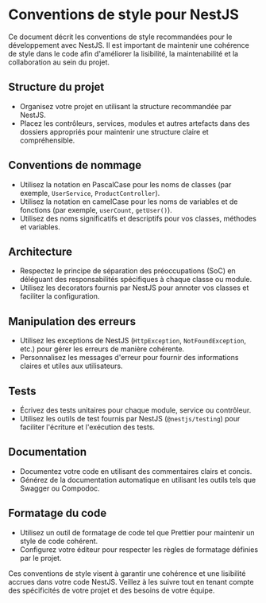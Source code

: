 # Conventions de style pour NestJS

Ce document décrit les conventions de style recommandées pour le développement avec NestJS. Il est important de maintenir une cohérence de style dans le code afin d'améliorer la lisibilité, la maintenabilité et la collaboration au sein du projet.

## Structure du projet

- Organisez votre projet en utilisant la structure recommandée par NestJS.
- Placez les contrôleurs, services, modules et autres artefacts dans des dossiers appropriés pour maintenir une structure claire et compréhensible.

## Conventions de nommage

- Utilisez la notation en PascalCase pour les noms de classes (par exemple, `UserService`, `ProductController`).
- Utilisez la notation en camelCase pour les noms de variables et de fonctions (par exemple, `userCount`, `getUser()`).
- Utilisez des noms significatifs et descriptifs pour vos classes, méthodes et variables.

## Architecture

- Respectez le principe de séparation des préoccupations (SoC) en déléguant des responsabilités spécifiques à chaque classe ou module.
- Utilisez les decorators fournis par NestJS pour annoter vos classes et faciliter la configuration.

## Manipulation des erreurs

- Utilisez les exceptions de NestJS (`HttpException`, `NotFoundException`, etc.) pour gérer les erreurs de manière cohérente.
- Personnalisez les messages d'erreur pour fournir des informations claires et utiles aux utilisateurs.

## Tests

- Écrivez des tests unitaires pour chaque module, service ou contrôleur.
- Utilisez les outils de test fournis par NestJS (`@nestjs/testing`) pour faciliter l'écriture et l'exécution des tests.

## Documentation

- Documentez votre code en utilisant des commentaires clairs et concis.
- Générez de la documentation automatique en utilisant les outils tels que Swagger ou Compodoc.

## Formatage du code

- Utilisez un outil de formatage de code tel que Prettier pour maintenir un style de code cohérent.
- Configurez votre éditeur pour respecter les règles de formatage définies par le projet.

Ces conventions de style visent à garantir une cohérence et une lisibilité accrues dans votre code NestJS. Veillez à les suivre tout en tenant compte des spécificités de votre projet et des besoins de votre équipe.

